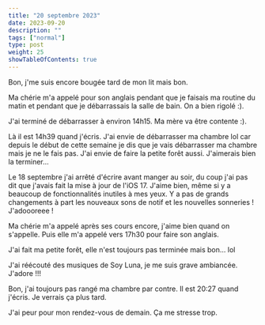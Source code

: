 ```yaml
---
title: "20 septembre 2023"
date: 2023-09-20
description: ""
tags: ["normal"]
type: post
weight: 25
showTableOfContents: true
---
```


Bon, j'me suis encore bougée tard de mon lit mais bon.

Ma chérie m'a appelé pour son anglais pendant que je faisais ma routine du matin et pendant que je débarrassais la salle de bain. On a bien rigolé :).

J'ai terminé de débarrasser à environ 14h15. Ma mère va être contente :).

Là il est 14h39 quand j'écris. J'ai envie de débarrasser ma chambre lol car depuis le début de cette semaine je dis que je vais débarrasser ma chambre mais je ne le fais pas. J'ai envie de faire la petite forêt aussi. J'aimerais bien la terminer...

Le 18 septembre j'ai arrêté d'écrire avant manger au soir, du coup j'ai pas dit que j'avais fait la mise à jour de l'iOS 17. J'aime bien, même si y a beaucoup de fonctionnalités inutiles à mes yeux. Y a pas de grands changements à part les nouveaux sons de notif et les nouvelles sonneries ! J'adoooreee !

Ma chérie m'a appelé après ses cours encore, j'aime bien quand on s'appelle. Puis elle m'a appelé vers 17h30 pour faire son anglais.

J'ai fait ma petite forêt, elle n'est toujours pas terminée mais bon... lol

J'ai réécouté des musiques de Soy Luna, je me suis grave ambiancée. J'adore !!!

Bon, j'ai toujours pas rangé ma chambre par contre. Il est 20:27 quand j'écris. Je verrais ça plus tard.

J'ai peur pour mon rendez-vous de demain. Ça me stresse trop.